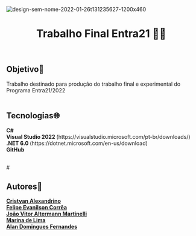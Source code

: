  ![design-sem-nome-2022-01-26t131235627-1200x460](https://user-images.githubusercontent.com/105084941/172011940-4cdc7594-5d71-4823-95c6-1d3cec75fe7e.png)
<h1> <div align="center">
 Trabalho Final Entra21 👨‍💻
</></h1>

<br>
<h2> Objetivo🎯 </h2>
<div align="left">
Trabalho destinado para produção do trabalho final e experimental do Programa Entra21/2022
</>
<br>
<br>

<h2> Tecnologias🌐</h2>
<div align="left">
 <b>C#</b>
 <br>
 <b>Visual Studio 2022 </b>(https://visualstudio.microsoft.com/pt-br/downloads/)
 <br>
 <b>.NET 6.0 </b>(https://dotnet.microsoft.com/en-us/download)
 <br>
 <b>GitHub</b>
 
 <br>
 <br>
 
 #<h2>Autores👥</h2>
 <b>[Cristyan Alexandrino](https://github.com/CristyanAlexandrino)</b>
 <br>
 <b>[Felipe Evanilson Corrêa](https://github.com/FelipeECorrea)</b>
 <br>
 <b>[João Vitor Altermann Martinelli](https://github.com/joaomarti755)</b>
 <br>
 <b>[Marina de Lima](https://github.com/marinalima2)</b>
 <br>
 <b>[Alan Domingues Fernandes](https://github.com/AlanDominguesFernandes28)</b>



 
 

